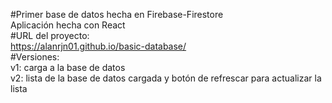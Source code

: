 #Primer base de datos hecha en Firebase-Firestore  
Aplicación hecha con React  
#URL del proyecto:  
https://alanrjn01.github.io/basic-database/  
#Versiones:  
v1: carga a la base de datos  
v2: lista de la base de datos cargada y botón de refrescar para actualizar la lista  
